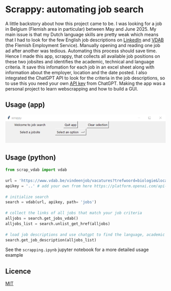 # Scrappy: automating job search

A little backstory about how this project came to be. I was looking for a job in Belgium (Flemish area in particular) between May and June 2025. My main issue is that my Dutch language skills are pretty weak which means that I had to look for the few English job descriptions on [LinkedIn](https://www.linkedin.com/jobs/) and [VDAB](https://www.vdab.be/vindeenjob/vacatures?sort=standaard) (the Flemish Employment Service). Manually opening and reading one job ad after another was tedious. Automating this process should save time. Hence I made this app, scrappy, that collects all available job positions on these two jobsites and identifies the academic, technical and language criteria. It save this infomation for each job in an excel sheet along with information about the employer, location and the date posted. I also integrated the ChatGPT API to look for the criteria in the job descriptions, so to use this you need your own [API key](https://platform.openai.com/api-keys) from ChatGPT. Making the app was a personal project to learn webscrapping and how to build a GUI. 

## Usage (app)

![front](images\front.PNG)

## Usage (python)
```python
from scrap_vdab import vdab

url = 'https://www.vdab.be/vindeenjob/vacatures?trefwoord=biologie&locatie=Brussel%20(Regio)&locatieCode=BE1&sort=standaard' # example
apikey = '..' # add your own from here https://platform.openai.com/api-keys

# initialize search
search = vdab(url, apikey, path= 'jobs')

# collect the links of all jobs that match your job criteria
alljobs = search.get_jobs_vdab()
alljobs_list = search.unlist_get_href(alljobs)

# load job descriptions and use chatgpt to find the language, academic and technical requirements and save these in an excel sheet 
search.get_job_description(alljobs_list)
```
See the `scrapping.ipynb` jupyter notebook for a more detailed usage example

## Licence

[MIT](https://choosealicense.com/licenses/mit/)
